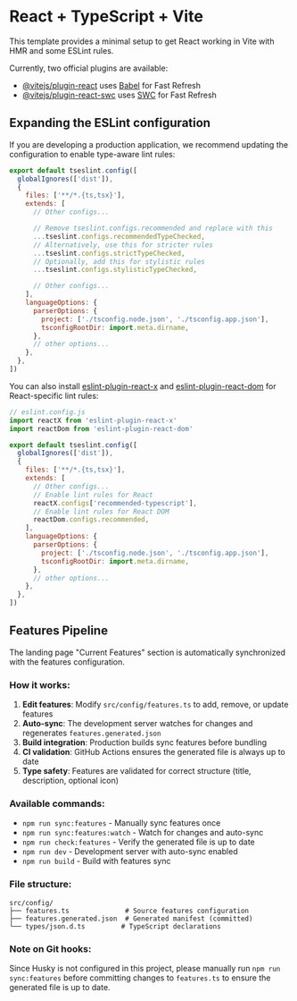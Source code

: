 # React + TypeScript + Vite

This template provides a minimal setup to get React working in Vite with HMR and some ESLint rules.

Currently, two official plugins are available:

- [@vitejs/plugin-react](https://github.com/vitejs/vite-plugin-react/blob/main/packages/plugin-react) uses [Babel](https://babeljs.io/) for Fast Refresh
- [@vitejs/plugin-react-swc](https://github.com/vitejs/vite-plugin-react/blob/main/packages/plugin-react-swc) uses [SWC](https://swc.rs/) for Fast Refresh

## Expanding the ESLint configuration

If you are developing a production application, we recommend updating the configuration to enable type-aware lint rules:

```js
export default tseslint.config([
  globalIgnores(['dist']),
  {
    files: ['**/*.{ts,tsx}'],
    extends: [
      // Other configs...

      // Remove tseslint.configs.recommended and replace with this
      ...tseslint.configs.recommendedTypeChecked,
      // Alternatively, use this for stricter rules
      ...tseslint.configs.strictTypeChecked,
      // Optionally, add this for stylistic rules
      ...tseslint.configs.stylisticTypeChecked,

      // Other configs...
    ],
    languageOptions: {
      parserOptions: {
        project: ['./tsconfig.node.json', './tsconfig.app.json'],
        tsconfigRootDir: import.meta.dirname,
      },
      // other options...
    },
  },
])
```

You can also install [eslint-plugin-react-x](https://github.com/Rel1cx/eslint-react/tree/main/packages/plugins/eslint-plugin-react-x) and [eslint-plugin-react-dom](https://github.com/Rel1cx/eslint-react/tree/main/packages/plugins/eslint-plugin-react-dom) for React-specific lint rules:

```js
// eslint.config.js
import reactX from 'eslint-plugin-react-x'
import reactDom from 'eslint-plugin-react-dom'

export default tseslint.config([
  globalIgnores(['dist']),
  {
    files: ['**/*.{ts,tsx}'],
    extends: [
      // Other configs...
      // Enable lint rules for React
      reactX.configs['recommended-typescript'],
      // Enable lint rules for React DOM
      reactDom.configs.recommended,
    ],
    languageOptions: {
      parserOptions: {
        project: ['./tsconfig.node.json', './tsconfig.app.json'],
        tsconfigRootDir: import.meta.dirname,
      },
      // other options...
    },
  },
])
```

## Features Pipeline

The landing page "Current Features" section is automatically synchronized with the features configuration.

### How it works:

1. **Edit features**: Modify `src/config/features.ts` to add, remove, or update features
2. **Auto-sync**: The development server watches for changes and regenerates `features.generated.json`
3. **Build integration**: Production builds sync features before bundling
4. **CI validation**: GitHub Actions ensures the generated file is always up to date
5. **Type safety**: Features are validated for correct structure (title, description, optional icon)

### Available commands:

- `npm run sync:features` - Manually sync features once
- `npm run sync:features:watch` - Watch for changes and auto-sync
- `npm run check:features` - Verify the generated file is up to date
- `npm run dev` - Development server with auto-sync enabled
- `npm run build` - Build with features sync

### File structure:

```
src/config/
├── features.ts              # Source features configuration
├── features.generated.json  # Generated manifest (committed)
└── types/json.d.ts         # TypeScript declarations
```

### Note on Git hooks:

Since Husky is not configured in this project, please manually run `npm run sync:features` before committing changes to `features.ts` to ensure the generated file is up to date.
